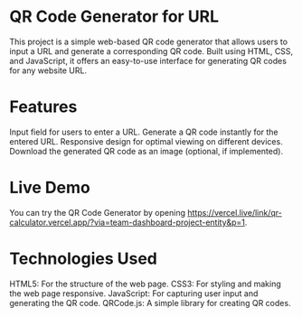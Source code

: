 # QR Code Generator for URL
This project is a simple web-based QR code generator that allows users to input a URL and generate a corresponding QR code.
Built using HTML, CSS, and JavaScript, it offers an easy-to-use interface for generating QR codes for any website URL.

# Features
Input field for users to enter a URL.
Generate a QR code instantly for the entered URL.
Responsive design for optimal viewing on different devices.
Download the generated QR code as an image (optional, if implemented).

# Live Demo
You can try the QR Code Generator by opening https://vercel.live/link/qr-calculator.vercel.app/?via=team-dashboard-project-entity&p=1.

# Technologies Used
HTML5: For the structure of the web page.
CSS3: For styling and making the web page responsive.
JavaScript: For capturing user input and generating the QR code.
QRCode.js: A simple library for creating QR codes.
